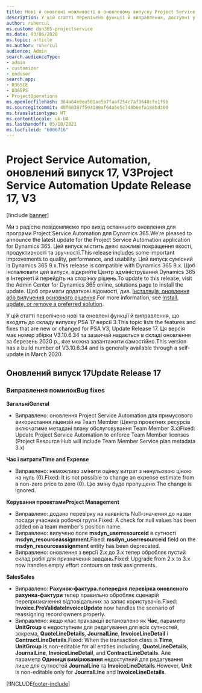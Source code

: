 ```yaml
---
title: Нові й оновлені можливості в оновленому випуску Project Service Automation 17 версії 3
description: У цій статті перелічено функції й виправлення, доступні у випуску Project Service Automation 17 версії 3.
author: ruhercul
ms.custom: dyn365-projectservice
ms.date: 03/06/2020
ms.topic: article
ms.author: ruhercul
audience: Admin
search.audienceType:
- admin
- customizer
- enduser
search.app:
- D365CE
- D365PS
- ProjectOperations
ms.openlocfilehash: 364a64e0ea501ac5b7faaf254c7af3648cfe1f9b
ms.sourcegitcommit: 40f68387f594180af64a5e5c748b6efa188bd300
ms.translationtype: HT
ms.contentlocale: uk-UA
ms.lasthandoff: 05/10/2021
ms.locfileid: "6006716"
---
```

# <a name="project-service-automation-update-release-17-v3"></a><span data-ttu-id="e128a-103">Project Service Automation, оновлений випуск 17, V3</span><span class="sxs-lookup"><span data-stu-id="e128a-103">Project Service Automation Update Release 17, V3</span></span>

[!include [banner](../includes/psa-now-project-operations.md)]

<span data-ttu-id="e128a-104">Ми з радістю повідомляємо про вихід останнього оновлення для програми Project Service Automation для Dynamics 365.</span><span class="sxs-lookup"><span data-stu-id="e128a-104">We’re pleased to announce the latest update for the Project Service Automation application for Dynamics 365.</span></span> <span data-ttu-id="e128a-105">Цей випуск містить деякі важливі покращення якості, продуктивності та зручності.</span><span class="sxs-lookup"><span data-stu-id="e128a-105">This release includes some important improvements to quality, performance, and usability.</span></span>  <span data-ttu-id="e128a-106">Цей випуск сумісний із Dynamics 365 9.x.</span><span class="sxs-lookup"><span data-stu-id="e128a-106">This release is compatible with Dynamics 365 9.x.</span></span> <span data-ttu-id="e128a-107">Щоб інсталювати цей випуск, відкрийте Центр адміністрування Dynamics 365 в Інтернеті й перейдіть на сторінку рішень.</span><span class="sxs-lookup"><span data-stu-id="e128a-107">To update to this release, visit the Admin Center for Dynamics 365 online, solutions page to install the update.</span></span> <span data-ttu-id="e128a-108">Щоб отримати додаткові відомості, див. [Інсталяція, оновлення або вилучення основного рішення](/power-platform/admin/install-remove-preferred-solution).</span><span class="sxs-lookup"><span data-stu-id="e128a-108">For more information, see [Install, update, or remove a preferred solution](/power-platform/admin/install-remove-preferred-solution).</span></span>

<span data-ttu-id="e128a-109">У цій статті перелічено нові та оновлені функції й виправлення, що входять до складу випуску PSA 17 версії 3.</span><span class="sxs-lookup"><span data-stu-id="e128a-109">This topic lists the features and fixes that are new or changed for PSA V3, Update Release 17.</span></span> <span data-ttu-id="e128a-110">Ця версія має номер збірки V3.10.6.34 та зазвичай надається в складі оновлення за березень 2020 р., яке можна завантажити самостійно.</span><span class="sxs-lookup"><span data-stu-id="e128a-110">This version has a build number of V3.10.6.34 and is generally available through a self-update in March 2020.</span></span>


## <a name="update-release-17"></a><span data-ttu-id="e128a-111">Оновлений випуск 17</span><span class="sxs-lookup"><span data-stu-id="e128a-111">Update Release 17</span></span>

### <a name="bug-fixes"></a><span data-ttu-id="e128a-112">Виправлення помилок</span><span class="sxs-lookup"><span data-stu-id="e128a-112">Bug fixes</span></span>

<span data-ttu-id="e128a-113">**Загальні**</span><span class="sxs-lookup"><span data-stu-id="e128a-113">**General**</span></span>

- <span data-ttu-id="e128a-114">Виправлено: оновлення Project Service Automation для примусового використання ліцензій на Team Member (Центр проектних ресурсів включатиме метадані плану обслуговування Team Member 3.x)</span><span class="sxs-lookup"><span data-stu-id="e128a-114">Fixed: Update Project Service Automation to enforce Team Member licenses (Project Resource Hub will include Team Member Service plan metadata 3.x)</span></span>
 
<span data-ttu-id="e128a-115">**Час і витрати**</span><span class="sxs-lookup"><span data-stu-id="e128a-115">**Time and Expense**</span></span>

- <span data-ttu-id="e128a-116">Виправлено: неможливо змінити оцінку витрат з ненульовою ціною на нуль (0).</span><span class="sxs-lookup"><span data-stu-id="e128a-116">Fixed: It is not possible to change an expense estimate from a non-zero price to zero (0).</span></span> <span data-ttu-id="e128a-117">Цю зміну буде пропущено.</span><span class="sxs-lookup"><span data-stu-id="e128a-117">The change is ignored.</span></span>

<span data-ttu-id="e128a-118">**Керування проектами**</span><span class="sxs-lookup"><span data-stu-id="e128a-118">**Project Management**</span></span>

- <span data-ttu-id="e128a-119">Виправлено: додано перевірку на наявність Null-значення до назви посади учасника робочої групи.</span><span class="sxs-lookup"><span data-stu-id="e128a-119">Fixed: A check for null values has been added on a team member's position name.</span></span>
- <span data-ttu-id="e128a-120">Виправлено: вилучено поле **msdyn_userresourceid** в сутності **msdyn_resourceassignment**.</span><span class="sxs-lookup"><span data-stu-id="e128a-120">Fixed: **msdyn_userresourceid** field on the **msdyn_resourceassignment** entity has been deprecated.</span></span>
- <span data-ttu-id="e128a-121">Виправлено: оновлення з версії 2.x до 3.x тепер обробляє пустий склад робіт для призначення завдань.</span><span class="sxs-lookup"><span data-stu-id="e128a-121">Fixed: Upgrade from 2.x to 3.x now handles empty effort contours on task assignments.</span></span>

<span data-ttu-id="e128a-122">**Sales**</span><span class="sxs-lookup"><span data-stu-id="e128a-122">**Sales**</span></span>

- <span data-ttu-id="e128a-123">Виправлено: **Рахунок-фактура.попередня перевірка оновленого рахунка-фактури** тепер правильно обробляє сценарій перепризначення відповідальних за запис користувачів.</span><span class="sxs-lookup"><span data-stu-id="e128a-123">Fixed: **Invoice.PreValidateInvoiceUpdate** now handles the scenario of reassigning record owners properly.</span></span>
- <span data-ttu-id="e128a-124">Виправлено: якщо клас транзакції встановлено як **Час**, параметр **UnitGroup** є недоступним для редагування для всіх сутностей, зокрема, **QuoteLineDetails**, **JournalLine**, **InvoiceLineDetail** і **ContractLineDetails**.</span><span class="sxs-lookup"><span data-stu-id="e128a-124">Fixed: When the transaction class is **Time**, **UnitGroup** is non-editable for all entities including, **QuoteLineDetails**, **JournalLine**, **InvoiceLineDetail**, and **ContractLineDetails**.</span></span> <span data-ttu-id="e128a-125">Але параметр **Одиниця вимірювання** недоступний для редагування лише для сутностей **JournalLine** та **InvoiceLineDetails**.</span><span class="sxs-lookup"><span data-stu-id="e128a-125">However, **Unit** is non-editable only for **JournalLine** and **InvoiceLineDetails**.</span></span>




[!INCLUDE[footer-include](../includes/footer-banner.md)]